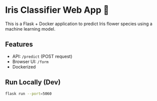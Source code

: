 # Iris Classifier Web App 🌸

This is a Flask + Docker application to predict Iris flower species using a machine learning model.

## Features

- API: `/predict` (POST request)
- Browser UI: `/form`
- Dockerized

## Run Locally (Dev)
```bash
flask run --port=5060
